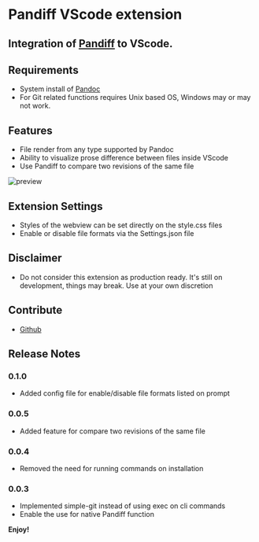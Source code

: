# Pandiff VScode extension
## Integration of [Pandiff](https://github.com/davidar/pandiff) to VScode.

## Requirements

- System install of [Pandoc](https://pandoc.org/installing.html)
- For Git related functions requires Unix based OS, Windows may or may not work.

## Features

- File render from any type supported by Pandoc
- Ability to visualize prose difference between files inside VScode
- Use Pandiff to compare two revisions of the same file


![preview](https://raw.githubusercontent.com/carafelix/pandiff-vscode/main/img/gateway.gif)


## Extension Settings

- Styles of the webview can be set directly on the style.css files
- Enable or disable file formats via the Settings.json file

## Disclaimer

- Do not consider this extension as production ready. It's still on development, things may break. Use at your own discretion

## Contribute

* [Github](https://github.com/carafelix/pandiff-vscode)

## Release Notes

### 0.1.0

- Added config file for enable/disable file formats listed on prompt 

### 0.0.5

- Added feature for compare two revisions of the same file
### 0.0.4

- Removed the need for running commands on installation
### 0.0.3

- Implemented simple-git instead of using exec on cli commands
- Enable the use for native Pandiff function

**Enjoy!**

